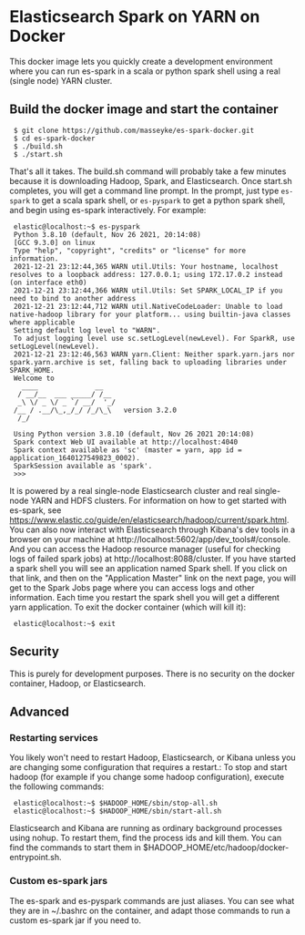 # Elasticsearch Spark on YARN on Docker

This docker image lets you quickly create a development environment where you can run es-spark in a scala or python spark shell using a real (single node) YARN cluster.

## Build the docker image and start the container

     $ git clone https://github.com/masseyke/es-spark-docker.git
     $ cd es-spark-docker
     $ ./build.sh
     $ ./start.sh

That's all it takes. The build.sh command will probably take a few minutes because it is downloading Hadoop, Spark, and Elasticsearch. Once start.sh completes, you will get a command line prompt. In the prompt, just type `es-spark` to get a scala spark shell, or `es-pyspark` to get a python spark shell, and begin using es-spark interactively. For example:

     elastic@localhost:~$ es-pyspark
     Python 3.8.10 (default, Nov 26 2021, 20:14:08) 
     [GCC 9.3.0] on linux
     Type "help", "copyright", "credits" or "license" for more information.
     2021-12-21 23:12:44,365 WARN util.Utils: Your hostname, localhost resolves to a loopback address: 127.0.0.1; using 172.17.0.2 instead (on interface eth0)
     2021-12-21 23:12:44,366 WARN util.Utils: Set SPARK_LOCAL_IP if you need to bind to another address
     2021-12-21 23:12:44,712 WARN util.NativeCodeLoader: Unable to load native-hadoop library for your platform... using builtin-java classes where applicable
     Setting default log level to "WARN".
     To adjust logging level use sc.setLogLevel(newLevel). For SparkR, use setLogLevel(newLevel).
     2021-12-21 23:12:46,563 WARN yarn.Client: Neither spark.yarn.jars nor spark.yarn.archive is set, falling back to uploading libraries under SPARK_HOME.
     Welcome to
       ____              __
      / __/__  ___ _____/ /__
      _\ \/ _ \/ _ `/ __/  '_/
     /__ / .__/\_,_/_/ /_/\_\   version 3.2.0
      /_/
     
     Using Python version 3.8.10 (default, Nov 26 2021 20:14:08)
     Spark context Web UI available at http://localhost:4040
     Spark context available as 'sc' (master = yarn, app id = application_1640127549823_0002).
     SparkSession available as 'spark'.
     >>> 

It is powered by a real single-node Elasticsearch cluster and real single-node YARN and HDFS clusters. For information on how to get started with es-spark, see https://www.elastic.co/guide/en/elasticsearch/hadoop/current/spark.html.
You can also now interact with Elasticsearch through Kibana's dev tools in a browser on your machine at http://localhost:5602/app/dev_tools#/console.
And you can access the Hadoop resource manager (useful for checking logs of failed spark jobs) at http://localhost:8088/cluster. If you have started a spark shell you will see an application named Spark shell. If you click on that link, and then on the "Application Master" link on the next page, you will get to the Spark Jobs page where you can access logs and other information. Each time you restart the spark shell you will get a different yarn application.
To exit the docker container (which will kill it):

     elastic@localhost:~$ exit

## Security
This is purely for development purposes. There is no security on the docker container, Hadoop, or Elasticsearch.

## Advanced
### Restarting services
You likely won't need to restart Hadoop, Elasticsearch, or Kibana unless you are changing some configuration that requires a restart.:
To stop and start hadoop (for example if you change some hadoop configuration), execute the following commands:

     elastic@localhost:~$ $HADOOP_HOME/sbin/stop-all.sh
     elastic@localhost:~$ $HADOOP_HOME/sbin/start-all.sh

Elasticsearch and Kibana are running as ordinary background processes using nohup. To restart them, find the process ids and kill them. You can find the commands to start them in $HADOOP_HOME/etc/hadoop/docker-entrypoint.sh.

### Custom es-spark jars

The es-spark and es-pyspark commands are just aliases. You can see what they are in ~/.bashrc on the container, and adapt those commands to run a custom es-spark jar if you need to.
